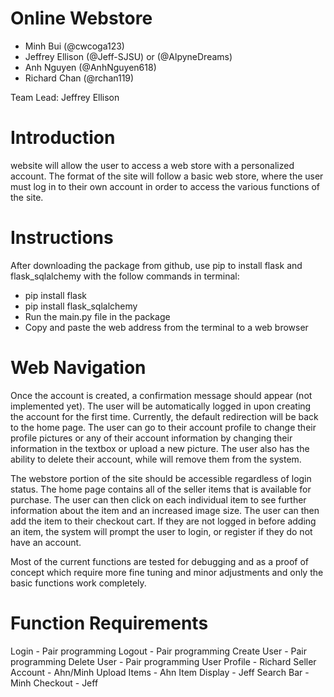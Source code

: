 # Online Webstore
- Minh Bui (@cwcoga123)
- Jeffrey Ellison (@Jeff-SJSU) or (@AlpyneDreams)
- Anh Nguyen (@AnhNguyen618)
- Richard Chan (@rchan119)

Team Lead: Jeffrey Ellison

# Introduction
 website will allow the user to access a web store with a personalized account.
The format of the site will follow a basic web store, where the user must log in to their
own account in order to access the various functions of the site.

# Instructions
After downloading the package from github, use pip to install flask and flask_sqlalchemy with the follow commands in terminal:
 - pip install flask
 - pip install flask_sqlalchemy
- Run the main.py file in the package
- Copy and paste the web address from the terminal to a web browser

# Web Navigation
Once the account is created, a confirmation message should appear (not implemented yet). The user will be automatically logged in upon creating the
account for the first time. Currently, the default redirection will be back to the home page. The user can go to their account profile to change their
profile pictures or any of their account information by changing their information in the textbox or upload a new picture. The user also has the
ability to delete their account, while will remove them from the system. 

The webstore portion of the site should be accessible regardless of login status. The home page contains all of the seller items that is available for purchase.
The user can then click on each individual item to see further information about the item and an increased image size. The user can then add the item to their checkout
cart. If they are not logged in before adding an item, the system will prompt the user to login, or register if they do not have an account. 

Most of the current functions are tested for debugging and as a proof of concept which require more fine tuning and minor adjustments and 
only the basic functions work completely. 

# Function Requirements
Login - Pair programming
Logout - Pair programming
Create User - Pair programming
Delete User - Pair programming
User Profile - Richard
Seller Account - Ahn/Minh
Upload Items - Ahn
Item Display - Jeff
Search Bar - Minh
Checkout - Jeff
